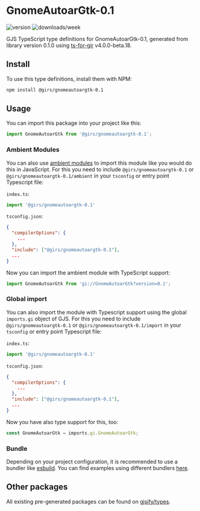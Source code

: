 
# GnomeAutoarGtk-0.1

![version](https://img.shields.io/npm/v/@girs/gnomeautoargtk-0.1)
![downloads/week](https://img.shields.io/npm/dw/@girs/gnomeautoargtk-0.1)


GJS TypeScript type definitions for GnomeAutoarGtk-0.1, generated from library version 0.1.0 using [ts-for-gir](https://github.com/gjsify/ts-for-gir) v4.0.0-beta.18.


## Install

To use this type definitions, install them with NPM:
```bash
npm install @girs/gnomeautoargtk-0.1
```

## Usage

You can import this package into your project like this:
```ts
import GnomeAutoarGtk from '@girs/gnomeautoargtk-0.1';
```

### Ambient Modules

You can also use [ambient modules](https://github.com/gjsify/ts-for-gir/tree/main/packages/cli#ambient-modules) to import this module like you would do this in JavaScript.
For this you need to include `@girs/gnomeautoargtk-0.1` or `@girs/gnomeautoargtk-0.1/ambient` in your `tsconfig` or entry point Typescript file:

`index.ts`:
```ts
import '@girs/gnomeautoargtk-0.1'
```

`tsconfig.json`:
```json
{
  "compilerOptions": {
    ...
  },
  "include": ["@girs/gnomeautoargtk-0.1"],
  ...
}
```

Now you can import the ambient module with TypeScript support: 

```ts
import GnomeAutoarGtk from 'gi://GnomeAutoarGtk?version=0.1';
```

### Global import

You can also import the module with Typescript support using the global `imports.gi` object of GJS.
For this you need to include `@girs/gnomeautoargtk-0.1` or `@girs/gnomeautoargtk-0.1/import` in your `tsconfig` or entry point Typescript file:

`index.ts`:
```ts
import '@girs/gnomeautoargtk-0.1'
```

`tsconfig.json`:
```json
{
  "compilerOptions": {
    ...
  },
  "include": ["@girs/gnomeautoargtk-0.1"],
  ...
}
```

Now you have also type support for this, too:

```ts
const GnomeAutoarGtk = imports.gi.GnomeAutoarGtk;
```

### Bundle

Depending on your project configuration, it is recommended to use a bundler like [esbuild](https://esbuild.github.io/). You can find examples using different bundlers [here](https://github.com/gjsify/ts-for-gir/tree/main/examples).

## Other packages

All existing pre-generated packages can be found on [gjsify/types](https://github.com/gjsify/types).

